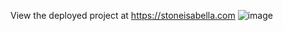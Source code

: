 View the deployed project at https://stoneisabella.com
![image](https://user-images.githubusercontent.com/52970853/185697028-ec800653-4a03-46cf-9b25-6e80c3f199dc.png)
